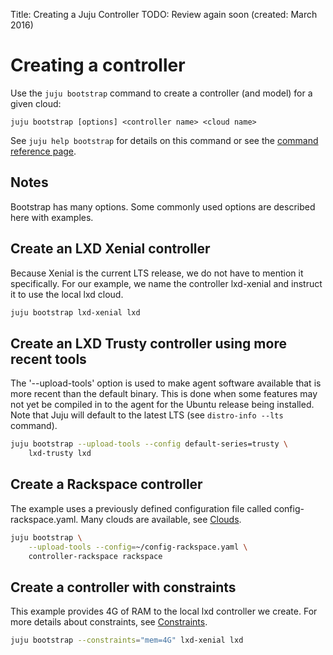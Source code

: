 Title: Creating a Juju Controller
TODO: Review again soon (created: March 2016)


# Creating a controller

Use the `juju bootstrap` command to create a controller (and model) for a given
cloud:

`juju bootstrap [options] <controller name> <cloud name>`

See `juju help bootstrap` for details on this command or see the
[command reference page](./commands.html#juju-bootstrap).


## Notes

Bootstrap has many options. Some commonly used options are described here with
examples.

## Create an LXD Xenial controller

Because Xenial is the current LTS release, we do not have to mention it
specifically. For our example, we name the controller lxd-xenial and instruct
it to use the local lxd cloud.

```bash
juju bootstrap lxd-xenial lxd
```

## Create an LXD Trusty controller using more recent tools

The '--upload-tools' option is used to make agent software available that is
more recent than the default binary. This is done when some features may not
yet be compiled in to the agent for the Ubuntu release being installed. Note
that Juju will default to the latest LTS (see `distro-info --lts` command).


```bash
juju bootstrap --upload-tools --config default-series=trusty \
	lxd-trusty lxd
```

## Create a Rackspace controller

The example uses a previously defined configuration file called 
config-rackspace.yaml. Many clouds are available, see [Clouds](./clouds.html).

```bash
juju bootstrap \
	--upload-tools --config=~/config-rackspace.yaml \
	controller-rackspace rackspace
```

## Create a controller with constraints

This example provides 4G of RAM to the local lxd controller we create. For
more details about constraints, see [Constraints](./reference-constraints.html).

```bash
juju bootstrap --constraints="mem=4G" lxd-xenial lxd
```
